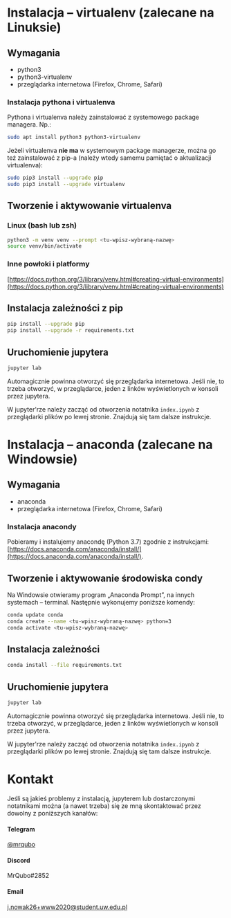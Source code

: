 # Instalacja – virtualenv (zalecane na Linuksie)

## Wymagania

- python3
- python3-virtualenv
- przeglądarka internetowa (Firefox, Chrome, Safari)

### Instalacja pythona i virtualenva

Pythona i virtualenva należy zainstalować z systemowego package managera. Np.:
```sh
sudo apt install python3 python3-virtualenv
```

Jeżeli virtualenva **nie ma** w systemowym package managerze, można go też zainstalować z pip-a (należy wtedy samemu pamiętać o aktualizacji virtualenva):
```sh
sudo pip3 install --upgrade pip
sudo pip3 install --upgrade virtualenv
```


## Tworzenie i aktywowanie virtualenva

### Linux (bash lub zsh)

```sh
python3 -m venv venv --prompt <tu-wpisz-wybraną-nazwę>
source venv/bin/activate
```

### Inne powłoki i platformy

[https://docs.python.org/3/library/venv.html#creating-virtual-environments](https://docs.python.org/3/library/venv.html#creating-virtual-environments)


## Instalacja zależności z pip

```sh
pip install --upgrade pip
pip install --upgrade -r requirements.txt
```


## Uruchomienie jupytera

```sh
jupyter lab
```

Automagicznie powinna otworzyć się przeglądarka internetowa.
Jeśli nie, to trzeba otworzyć, w przeglądarce, jeden z linków wyświetlonych w konsoli przez jupytera.

W jupyter'rze należy zacząć od otworzenia notatnika `index.ipynb` z przeglądarki plików po lewej stronie.
Znajdują się tam dalsze instrukcje.



# Instalacja – anaconda (zalecane na Windowsie)

## Wymagania

- anaconda
- przeglądarka internetowa (Firefox, Chrome, Safari)

### Instalacja anacondy

Pobieramy i instalujemy anacondę (Python 3.7) zgodnie z instrukcjami: [https://docs.anaconda.com/anaconda/install/](https://docs.anaconda.com/anaconda/install/).


## Tworzenie i aktywowanie środowiska condy

Na Windowsie otwieramy program „Anaconda Prompt”, na innych systemach – terminal. Następnie wykonujemy poniższe komendy:

```sh
conda update conda
conda create --name <tu-wpisz-wybraną-nazwę> python=3
conda activate <tu-wpisz-wybraną-nazwę>
```


## Instalacja zależności

```sh
conda install --file requirements.txt
```


## Uruchomienie jupytera

```sh
jupyter lab
```

Automagicznie powinna otworzyć się przeglądarka internetowa.
Jeśli nie, to trzeba otworzyć, w przeglądarce, jeden z linków wyświetlonych w konsoli przez jupytera.

W jupyter'rze należy zacząć od otworzenia notatnika `index.ipynb` z przeglądarki plików po lewej stronie.
Znajdują się tam dalsze instrukcje.



# Kontakt

Jeśli są jakieś problemy z instalacją, jupyterem lub dostarczonymi notatnikami można (a nawet trzeba) się ze mną skontaktować przez dowolny z poniższych kanałów:

#### Telegram
[@mrqubo](https://t.me/mrqubo)

#### Discord
MrQubo#2852

#### Email
[j.nowak26+www2020@student.uw.edu.pl](mailto:j.nowak26+www2020@student.uw.edu.pl)
